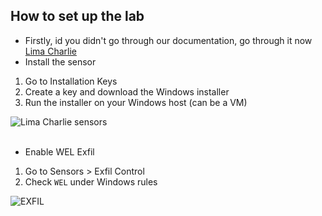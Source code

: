 
## How to set up the lab
- Firstly, id you didn't go through our documentation, go through it now [Lima Charlie](/courseFiles/tools/LimaCharlie.md)
- Install the sensor
1. Go to Installation Keys
2. Create a key and download the Windows installer
3. Run the installer on your Windows host (can be a VM)

![Lima Charlie sensors](https://github.com/user-attachments/assets/cac8e5fe-9fc9-4b2f-a1a7-177787d74da4)
<br><br>
- Enable WEL Exfil
1. Go to Sensors > Exfil Control
2. Check `WEL` under Windows rules

![EXFIL](https://github.com/user-attachments/assets/dbb9135e-2512-4b0c-ace7-e3205de3f60b)
